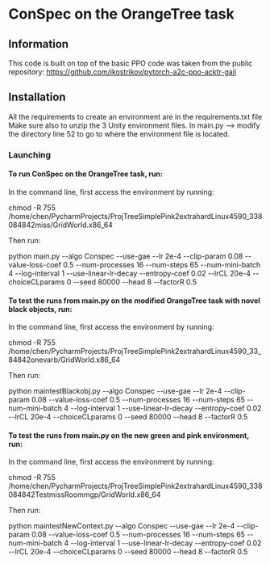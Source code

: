 


# ConSpec on the OrangeTree task

## Information
This code is built on top of the basic PPO code was taken from the public repository: https://github.com/ikostrikov/pytorch-a2c-ppo-acktr-gail


## Installation
All the requirements to create an environment are in the requirements.txt file
Make sure also to unzip the 3 Unity environment files. 
In main.py --> modify the directory line 52 to go to where the environment file is located. 


### Launching

#### To run ConSpec on the OrangeTree task, run: 
In the command line, first access the environment by running: 

chmod -R 755 /home/chen/PycharmProjects/ProjTreeSimplePink2extrahardLinux4590_338084842miss/GridWorld.x86_64

Then run: 

python main.py  --algo Conspec  --use-gae --lr 2e-4 --clip-param 0.08 --value-loss-coef 0.5 --num-processes 16 --num-steps 65 --num-mini-batch 4 --log-interval 1 --use-linear-lr-decay --entropy-coef 0.02 --lrCL 20e-4 --choiceCLparams 0 --seed 80000  --head 8 --factorR 0.5

#### To test the runs from main.py on the modified OrangeTree task with novel black objects, run: 
In the command line, first access the environment by running: 

chmod -R 755 /home/chen/PycharmProjects/ProjTreeSimplePink2extrahardLinux4590_33_84842onevarb/GridWorld.x86_64 

Then run: 

python maintestBlackobj.py  --algo Conspec  --use-gae --lr 2e-4 --clip-param 0.08 --value-loss-coef 0.5 --num-processes 16 --num-steps 65 --num-mini-batch 4 --log-interval 1 --use-linear-lr-decay --entropy-coef 0.02  --lrCL 20e-4 --choiceCLparams 0 --seed 80000  --head 8 --factorR 0.5

#### To test the runs from main.py on the new green and pink environment, run:
In the command line, first access the environment by running: 

chmod -R 755 /home/chen/PycharmProjects/ProjTreeSimplePink2extrahardLinux4590_338084842TestmissRoommgp/GridWorld.x86_64  

Then run: 

python maintestNewContext.py  --algo Conspec  --use-gae --lr 2e-4 --clip-param 0.08 --value-loss-coef 0.5 --num-processes 16 --num-steps 65 --num-mini-batch 4 --log-interval 1 --use-linear-lr-decay --entropy-coef 0.02 --lrCL 20e-4 --choiceCLparams 0 --seed 80000  --head 8 --factorR 0.5



